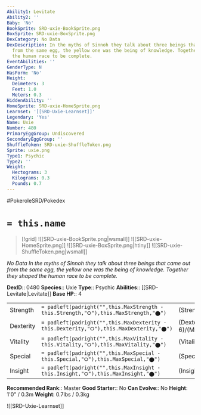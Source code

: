 ```yaml
---
Ability1: Levitate
Ability2: ''
Baby: 'No'
BookSprite: SRD-uxie-BookSprite.png
BoxSprite: SRD-uxie-BoxSprite.png
DexCategory: No Data
DexDescription: In the myths of Sinnoh they talk about three beings that came out
  from the same egg, the yellow one was the being of knowledge. Together they shaped
  the human race to be complete.
EventAbilities: ''
GenderType: N
HasForm: 'No'
Height:
  Deimeters: 3
  Feet: 1.0
  Meters: 0.3
HiddenAbility: ''
HomeSprite: SRD-uxie-HomeSprite.png
Learnset: '[[SRD-Uxie-Learnset]]'
Legendary: 'Yes'
Name: Uxie
Number: 480
PrimaryEggGroup: Undiscovered
SecondaryEggGroup: ''
ShuffleToken: SRD-uxie-ShuffleToken.png
Sprite: uxie.png
Type1: Psychic
Type2: ''
Weight:
  Hectograms: 3
  Kilograms: 0.3
  Pounds: 0.7
---
```


#PokeroleSRD/Pokedex

# `= this.name`

> [!grid]
> ![[SRD-uxie-BookSprite.png|wsmall]]
> ![[SRD-uxie-HomeSprite.png]]
> ![[SRD-uxie-BoxSprite.png|htiny]]
> ![[SRD-uxie-ShuffleToken.png|wsmall]]


*No Data*
*In the myths of Sinnoh they talk about three beings that came out from the same egg, the yellow one was the being of knowledge. Together they shaped the human race to be complete.*

**DexID**:: 0480
**Species**:: Uxie
**Type**:: Psychic
**Abilities**:: [[SRD-Levitate|Levitate]]
**Base HP**:: 4

|           |                                                                                        |                                          |
| --------- | -------------------------------------------------------------------------------------- | ---------------------------------------- |
| Strength  | `= padleft(padright("",this.MaxStrength - this.Strength,"⭘"),this.MaxStrength,"⬤")`    | (Strength::5)/(MaxStrength::5)   |
| Dexterity | `= padleft(padright("",this.MaxDexterity - this.Dexterity,"⭘"),this.MaxDexterity,"⬤")` | (Dexterity:: 6)/(MaxDexterity::6) |
| Vitality  | `= padleft(padright("",this.MaxVitality - this.Vitality,"⭘"),this.MaxVitality,"⬤")`    | (Vitality::7)/(MaxVitality::7)   |
| Special   | `= padleft(padright("",this.MaxSpecial - this.Special,"⭘"),this.MaxSpecial,"⬤")`       | (Special::5)/(MaxSpecial::5)     |
| Insight   | `= padleft(padright("",this.MaxInsight - this.Insight,"⭘"),this.MaxInsight,"⬤")`       | (Insight::7)/(MaxInsight::7)     |


**Recommended Rank**:: Master
**Good Starter**:: No
**Can Evolve**:: No
**Height**: 1'0" / 0.3m
**Weight**: 0.7lbs / 0.3kg

![[SRD-Uxie-Learnset]]
